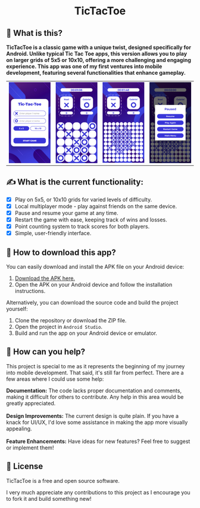 <h1 align="center">TicTacToe</h1>

## 🤔 What is this?
<strong> TicTacToe is a classic game with a unique twist, designed specifically for Android. Unlike typical Tic Tac Toe apps, this version allows you to play on larger grids of 5x5 or 10x10, offering a more challenging and engaging experience. This app was one of my first ventures into mobile development, featuring several functionalities that enhance gameplay. </strong>

<table>
  <tr>
    <td><img src="https://github.com/noeltakacs/tic-tac-toe/blob/main/TicTacToe/app/screenshots/screenshot1.png" width="1000"></td>
    <td><img src="https://github.com/noeltakacs/tic-tac-toe/blob/main/TicTacToe/app/screenshots/screenshot2.png" width="1000"></td>
    <td><img src="https://github.com/noeltakacs/tic-tac-toe/blob/main/TicTacToe/app/screenshots/screenshot3.png" width="1000"></td>
    <td><img src="https://github.com/noeltakacs/tic-tac-toe/blob/main/TicTacToe/app/screenshots/screenshot4.png" width="1000"></td>
  </tr>
</table>

## ✍️ What is the current functionality:
- [x] Play on 5x5, or 10x10 grids for varied levels of difficulty.
- [x] Local multiplayer mode - play against friends on the same device.
- [x] Pause and resume your game at any time.
- [x] Restart the game with ease, keeping track of wins and losses.
- [x] Point counting system to track scores for both players.
- [x] Simple, user-friendly interface.

## 📲 How to download this app?
You can easily download and install the APK file on your Android device:
1. [Download the APK here.](https://github.com/noeltakacs/tic-tac-toe/blob/main/TicTacToe/app/release/TicTacToe.apk)
2. Open the APK on your Android device and follow the installation instructions.

Alternatively, you can download the source code and build the project yourself:
1. Clone the repository or download the ZIP file.
2. Open the project in ``Android Studio``.
3. Build and run the app on your Android device or emulator.

## 🫶 How can you help?
This project is special to me as it represents the beginning of my journey into mobile development. That said, it's still far from perfect. There are a few areas where I could use some help:

<strong>Documentation:</strong> The code lacks proper documentation and comments, making it difficult for others to contribute. Any help in this area would be greatly appreciated.<br><br>
<strong>Design Improvements:</strong> The current design is quite plain. If you have a knack for UI/UX, I'd love some assistance in making the app more visually appealing.<br><br>
<strong>Feature Enhancements:</strong> Have ideas for new features? Feel free to suggest or implement them!

## 📠 License

TicTacToe is a free and open source software. 

I very much appreciate any contributions to this project as I encourage you to fork it and build something new!
